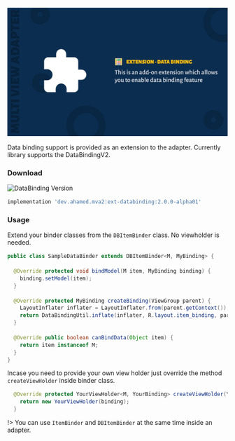 ![Data Binding](images/ext-db-cover.jpg)

Data binding support is provided as an extension to the adapter. Currently library supports the DataBindingV2.

### Download

![DataBinding Version](https://api.bintray.com/packages/devahamed/MVA2/ext-databinding/images/download.svg)

```groovy
implementation 'dev.ahamed.mva2:ext-databinding:2.0.0-alpha01'
```

### Usage

Extend your binder classes from the ``DBItemBinder`` class. No viewholder is needed.

```java
public class SampleDataBinder extends DBItemBinder<M, MyBinding> {

  @Override protected void bindModel(M item, MyBinding binding) {
    binding.setModel(item);
  }

  @Override protected MyBinding createBinding(ViewGroup parent) {
    LayoutInflater inflater = LayoutInflater.from(parent.getContext());
    return DataBindingUtil.inflate(inflater, R.layout.item_binding, parent, false);
  }

  @Override public boolean canBindData(Object item) {
    return item instanceof M;
  }
}
```

Incase you need to provide your own view holder just override the method ``createViewHolder`` inside binder class.

```java
  @Override protected YourViewHolder<M, YourBinding> createViewHolder(YourBinding binding) {
    return new YourViewHolder(binding);
  }
```

!> You can use ```ItemBinder``` and ```DBItemBinder``` at the same time inside an adapter.